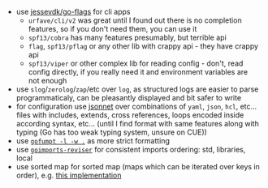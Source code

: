 - use [jessevdk/go-flags](https://github.com/jessevdk/go-flags) for cli apps
  - `urfave/cli/v2` was great until I found out there is no completion features, so if you don't need them, you can use it
  - `spf13/cobra` has many features presumably, but terrible api
  - `flag`, `spf13/pflag` or any other lib with crappy api - they have crappy api
  - `spf13/viper` or other complex lib for reading config - don't, read config directly, if you really need it and environment variables are not enough
- use `slog`/`zerolog`/`zap`/etc over `log`, as structured logs are easier to parse programmaticaly, can be pleasantly displayed and bit safer to write
- for configuration use [jsonnet](https://jsonnet.org/) over combinations of `yaml`, `json`, `hcl`, etc... files with includes, extends, cross references, loops encoded inside according syntax, etc... (until I find format with same features along with typing (Go has too weak typing system, unsure on CUE))
- use [`gofumpt -l -w .`](https://github.com/mvdan/gofumpt) as more strict formatting
- use [`goimports-reviser`](https://github.com/incu6us/goimports-reviser) for consistent imports ordering: std, libraries, local
- use sorted map for sorted map (maps which can be iterated over keys in order), e.g. [this implementation](https://github.com/rprtr258/fun/blob/master/orderedmap/orderedmap.go#L29)
